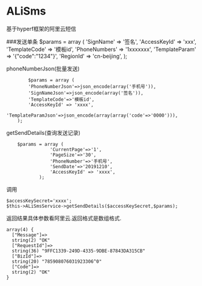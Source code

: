 # ALiSms
基于hyperf框架的阿里云短信

###发送单条
        $params = array (
            'SignName' => '签名',
            'AccessKeyId' => 'xxx',
            'TemplateCode' => '模板id',
            'PhoneNumbers' => '1xxxxxxx',
            'TemplateParam' => '{"code":"1234"}',
            'RegionId' => 'cn-beijing',
        );
        
phoneNumberJson(批量发送)
        
            $params = array (
            'PhoneNumberJson'=>json_encode(array('手机号')),
            'SignNameJson'=>json_encode(array('签名')),
            'TemplateCode'=>'模板id',
            'AccessKeyId' => 'xxxx',
            'TemplateParamJson'=>json_encode(array(array('code'=>'0000'))),
        );
        
getSendDetails(查询发送记录)

        $params = array (
                    'CurrentPage'=>'1',
                    'PageSize'=>'30',
                    'PhoneNumber'=>'手机号',
                    'SendDate'=>'20191210',
                    'AccessKeyId' => 'xxxx',
                );        
                
调用

    $accessKeySecret='xxxx';
    $this->ALiSmsService->getSendDetails($accessKeySecret,$params);

返回结果具体参数看阿里云.返回格式是数组格式.

    array(4) {
      ["Message"]=>
      string(2) "OK"
      ["RequestId"]=>
      string(36) "9FFC1339-249D-4335-9DBE-87843DA315CB"
      ["BizId"]=>
      string(20) "785908076031923306^0"
      ["Code"]=>
      string(2) "OK"
    }
 
 
